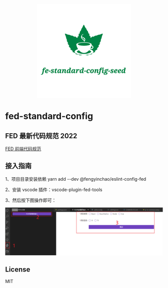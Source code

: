 <div align=center><img src="./logo.png"/></div>

# fed-standard-config

## FED 最新代码规范 2022

[FED 前端代码规范](https://www.yuque.com/fengyinchao/awb51o/ksm7sc/edit)

## 接入指南

1、项目目录安装依赖  yarn add --dev @fengyinchao/eslint-config-fed

2、安装 vscode 插件：vscode-plugin-fed-tools

3、然后按下图操作即可：
<div align=center><img src="./image.png"/></div>

## License

MIT



